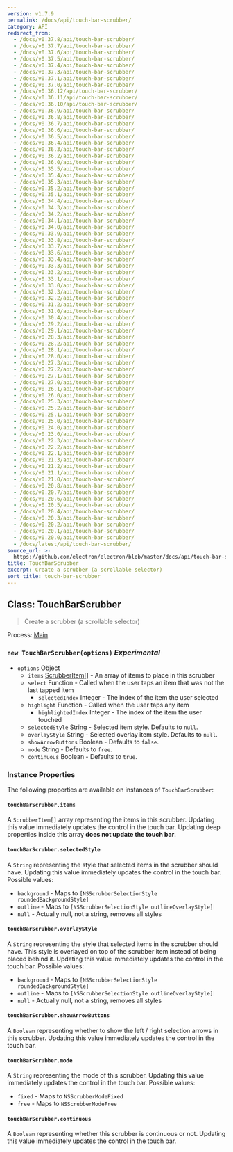 ```yaml
---
version: v1.7.9
permalink: /docs/api/touch-bar-scrubber/
category: API
redirect_from:
  - /docs/v0.37.8/api/touch-bar-scrubber/
  - /docs/v0.37.7/api/touch-bar-scrubber/
  - /docs/v0.37.6/api/touch-bar-scrubber/
  - /docs/v0.37.5/api/touch-bar-scrubber/
  - /docs/v0.37.4/api/touch-bar-scrubber/
  - /docs/v0.37.3/api/touch-bar-scrubber/
  - /docs/v0.37.1/api/touch-bar-scrubber/
  - /docs/v0.37.0/api/touch-bar-scrubber/
  - /docs/v0.36.12/api/touch-bar-scrubber/
  - /docs/v0.36.11/api/touch-bar-scrubber/
  - /docs/v0.36.10/api/touch-bar-scrubber/
  - /docs/v0.36.9/api/touch-bar-scrubber/
  - /docs/v0.36.8/api/touch-bar-scrubber/
  - /docs/v0.36.7/api/touch-bar-scrubber/
  - /docs/v0.36.6/api/touch-bar-scrubber/
  - /docs/v0.36.5/api/touch-bar-scrubber/
  - /docs/v0.36.4/api/touch-bar-scrubber/
  - /docs/v0.36.3/api/touch-bar-scrubber/
  - /docs/v0.36.2/api/touch-bar-scrubber/
  - /docs/v0.36.0/api/touch-bar-scrubber/
  - /docs/v0.35.5/api/touch-bar-scrubber/
  - /docs/v0.35.4/api/touch-bar-scrubber/
  - /docs/v0.35.3/api/touch-bar-scrubber/
  - /docs/v0.35.2/api/touch-bar-scrubber/
  - /docs/v0.35.1/api/touch-bar-scrubber/
  - /docs/v0.34.4/api/touch-bar-scrubber/
  - /docs/v0.34.3/api/touch-bar-scrubber/
  - /docs/v0.34.2/api/touch-bar-scrubber/
  - /docs/v0.34.1/api/touch-bar-scrubber/
  - /docs/v0.34.0/api/touch-bar-scrubber/
  - /docs/v0.33.9/api/touch-bar-scrubber/
  - /docs/v0.33.8/api/touch-bar-scrubber/
  - /docs/v0.33.7/api/touch-bar-scrubber/
  - /docs/v0.33.6/api/touch-bar-scrubber/
  - /docs/v0.33.4/api/touch-bar-scrubber/
  - /docs/v0.33.3/api/touch-bar-scrubber/
  - /docs/v0.33.2/api/touch-bar-scrubber/
  - /docs/v0.33.1/api/touch-bar-scrubber/
  - /docs/v0.33.0/api/touch-bar-scrubber/
  - /docs/v0.32.3/api/touch-bar-scrubber/
  - /docs/v0.32.2/api/touch-bar-scrubber/
  - /docs/v0.31.2/api/touch-bar-scrubber/
  - /docs/v0.31.0/api/touch-bar-scrubber/
  - /docs/v0.30.4/api/touch-bar-scrubber/
  - /docs/v0.29.2/api/touch-bar-scrubber/
  - /docs/v0.29.1/api/touch-bar-scrubber/
  - /docs/v0.28.3/api/touch-bar-scrubber/
  - /docs/v0.28.2/api/touch-bar-scrubber/
  - /docs/v0.28.1/api/touch-bar-scrubber/
  - /docs/v0.28.0/api/touch-bar-scrubber/
  - /docs/v0.27.3/api/touch-bar-scrubber/
  - /docs/v0.27.2/api/touch-bar-scrubber/
  - /docs/v0.27.1/api/touch-bar-scrubber/
  - /docs/v0.27.0/api/touch-bar-scrubber/
  - /docs/v0.26.1/api/touch-bar-scrubber/
  - /docs/v0.26.0/api/touch-bar-scrubber/
  - /docs/v0.25.3/api/touch-bar-scrubber/
  - /docs/v0.25.2/api/touch-bar-scrubber/
  - /docs/v0.25.1/api/touch-bar-scrubber/
  - /docs/v0.25.0/api/touch-bar-scrubber/
  - /docs/v0.24.0/api/touch-bar-scrubber/
  - /docs/v0.23.0/api/touch-bar-scrubber/
  - /docs/v0.22.3/api/touch-bar-scrubber/
  - /docs/v0.22.2/api/touch-bar-scrubber/
  - /docs/v0.22.1/api/touch-bar-scrubber/
  - /docs/v0.21.3/api/touch-bar-scrubber/
  - /docs/v0.21.2/api/touch-bar-scrubber/
  - /docs/v0.21.1/api/touch-bar-scrubber/
  - /docs/v0.21.0/api/touch-bar-scrubber/
  - /docs/v0.20.8/api/touch-bar-scrubber/
  - /docs/v0.20.7/api/touch-bar-scrubber/
  - /docs/v0.20.6/api/touch-bar-scrubber/
  - /docs/v0.20.5/api/touch-bar-scrubber/
  - /docs/v0.20.4/api/touch-bar-scrubber/
  - /docs/v0.20.3/api/touch-bar-scrubber/
  - /docs/v0.20.2/api/touch-bar-scrubber/
  - /docs/v0.20.1/api/touch-bar-scrubber/
  - /docs/v0.20.0/api/touch-bar-scrubber/
  - /docs/latest/api/touch-bar-scrubber/
source_url: >-
  https://github.com/electron/electron/blob/master/docs/api/touch-bar-scrubber.md
title: TouchBarScrubber
excerpt: Create a scrubber (a scrollable selector)
sort_title: touch-bar-scrubber
---
```




<!--


                                      ::::
                                    :o+//+o:
                                    +o    oo-
                                    :o+//oo/+o/
                                      -::-   -oo:
                                               /s/
                      -::::::::-                :s/  :::--
                  :+oo+////////+:        -:/+oo/ :s:-///++oo+:
                /o+:                -/+oo+/:-     +o-      -:+o:
               /s:              -:+o+/:           -o+         :s/
              -s/            -/oo/:                /s-         +s-
              -s/         -/oo/-                   -s/         /s-
               oo       :+o/-                       oo         oo
               -s/    :oo/                          /s-       /s-
                :s/ :oo:              -::-          /s-      /s:
                  -+o/               /ssss/         :s:    -+o-
                 :o+--               /ssss/         :s:   :o+-
                :s/  +o:              -::-          /s-   --
               -s/    :+o/-                         /s-
               oo       -+o+-                       oo
              -s/         -/oo/-                   -s/
             -+soo+:         -/oo/:                /s-      /oooo+-
             o+   :s:           -:+o+/:-          -o+      /s:  -oo
             oo:--/s:       ::      -:+oo+/:-     -/-      /s/--:o+
              :+++/-        :s:          -:/+ooo++//////++oo//+o+:
                             /s:                --::::::--
                              /s/              /s-
                               :oo:          :oo:
                                 /oo/-    -/oo/
                                   -/+oooo+/-





                   _______  _______  _______  _______  __
                  |       ||       ||       ||       ||  |
                  |  _____||_     _||   _   ||    _  ||  |
                  | |_____   |   |  |  | |  ||   |_| ||  |
                  |_____  |  |   |  |  |_|  ||    ___||__|
                   _____| |  |   |  |       ||   |     __
                  |_______|  |___|  |_______||___|    |__|


    This file is generated automatically, so it should not be edited.

    To make changes, head over to the electron/electron repository:

    https://github.com/electron/electron/blob/master/docs/api/touch-bar-scrubber.md

    Thanks!

-->
## Class: TouchBarScrubber

> Create a scrubber (a scrollable selector)

Process: [Main]({{site.baseurl}}/docs/tutorial/quick-start#main-process)

### `new TouchBarScrubber(options)` _Experimental_

*   `options` Object
    *   `items` [ScrubberItem[]]({{site.baseurl}}/docs/api/structures/scrubber-item) - An array of items to place in this scrubber
    *   `select` Function - Called when the user taps an item that was not the last tapped item
        *   `selectedIndex` Integer - The index of the item the user selected
    *   `highlight` Function - Called when the user taps any item
        *   `highlightedIndex` Integer - The index of the item the user touched
    *   `selectedStyle` String - Selected item style. Defaults to `null`.
    *   `overlayStyle` String - Selected overlay item style. Defaults to `null`.
    *   `showArrowButtons` Boolean - Defaults to `false`.
    *   `mode` String - Defaults to `free`.
    *   `continuous` Boolean - Defaults to `true`.

### Instance Properties

The following properties are available on instances of `TouchBarScrubber`:

#### `touchBarScrubber.items`

A `ScrubberItem[]` array representing the items in this scrubber. Updating this value immediately updates the control in the touch bar. Updating deep properties inside this array **does not update the touch bar**.

#### `touchBarScrubber.selectedStyle`

A `String` representing the style that selected items in the scrubber should have. Updating this value immediately updates the control in the touch bar. Possible values:

*   `background` - Maps to `[NSScrubberSelectionStyle roundedBackgroundStyle]`
*   `outline` - Maps to `[NSScrubberSelectionStyle outlineOverlayStyle]`
*   `null` - Actually null, not a string, removes all styles

#### `touchBarScrubber.overlayStyle`

A `String` representing the style that selected items in the scrubber should have. This style is overlayed on top of the scrubber item instead of being placed behind it. Updating this value immediately updates the control in the touch bar. Possible values:

*   `background` - Maps to `[NSScrubberSelectionStyle roundedBackgroundStyle]`
*   `outline` - Maps to `[NSScrubberSelectionStyle outlineOverlayStyle]`
*   `null` - Actually null, not a string, removes all styles

#### `touchBarScrubber.showArrowButtons`

A `Boolean` representing whether to show the left / right selection arrows in this scrubber. Updating this value immediately updates the control in the touch bar.

#### `touchBarScrubber.mode`

A `String` representing the mode of this scrubber. Updating this value immediately updates the control in the touch bar. Possible values:

*   `fixed` - Maps to `NSScrubberModeFixed`
*   `free` - Maps to `NSScrubberModeFree`

#### `touchBarScrubber.continuous`

A `Boolean` representing whether this scrubber is continuous or not. Updating this value immediately updates the control in the touch bar.
